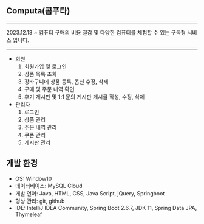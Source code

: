 ## Computa(콤푸타)
***
2023.12.13 ~ 
컴퓨터 구매의 비용 절감 및 다양한 컴퓨터를 체험할 수 있는 구독형 서비스 입니다.

***
- 회원
    1. 회원가입 및 로그인
    2. 상품 목록 조회
    3. 장바구니에 상품 등록, 옵션 수정, 삭제
    4. 구매 및 주문 내역 확인
    5. 후기 게시판 및 1:1 문의 게시판 게시글 작성, 수정, 삭제
- 관리자
    1. 로그인
    2. 상품 관리
    3. 주문 내역 관리
    4. 쿠폰 관리
    5. 게시판 관리

## 개발 환경

- OS: Window10
- 데이터베이스: MySQL Cloud
- 개발 언어: Java, HTML, CSS, Java Script, jQuery, Springboot
- 형상 관리: git, github
- IDE: IntelliJ IDEA Community, Spring Boot 2.6.7, JDK 11, Spring Data JPA, Thymeleaf
